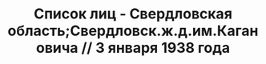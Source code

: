 ---
title: Список лиц - Свердловская область;Свердловск.ж.д.им.Кагановича // 3 января
  1938 года
description: РГАСПИ, ф.17, т.6, оп.171, дело 414, лист 148
images:
- /disk/pictures/v06/17-171-414-148.jpg
- /disk/pictures/v06/17-171-414-149.jpg
- /disk/pictures/v06/17-171-414-150.jpg
- /disk/pictures/v06/17-171-414-151.jpg
- /disk/pictures/v06/17-171-414-152.jpg
- /disk/pictures/v06/17-171-414-153.jpg
---